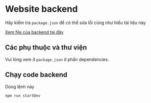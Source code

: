 # Website backend

Hãy kiểm tra `package.json` để có thể sửa lỗi cũng như hiểu tài liệu này

[Xem file của backend tại đây](package.json)

## Các phụ thuộc và thư viện

Vui lòng xem ở `package.json` ở phần dependencies.

## Chạy code backend

Dùng lệnh này

```sh
npm run startDev
```
